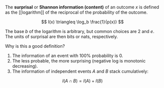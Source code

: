 The **surprisal** or **Shannon information (content)** of an outcome $x$ is defined as the [[logarithm]] of the reciprocal of the probability of the outcome. 

$$
I(x) \triangleq \log_b \frac{1}{p(x)}
$$

The base $b$ of the logarithm is arbitrary, but common choices are 2 and $e$. The units of surprisal are then bits or nats, respectively.

Why is this a good definition?

1. The information of an event with 100% probability is 0.
2. The less probable, the more surprising (negative log is monotonic decreasing).
3. The information of independent events $A$ and $B$ stack cumulatively:

$$
I(A \cap B) = I(A) + I(B)
$$